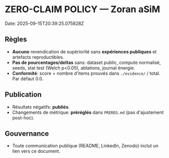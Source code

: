# ZERO-CLAIM POLICY — Zoran aSiM
Date: 2025-09-15T20:39:25.075828Z

## Règles
- **Aucune** revendication de supériorité sans **expériences publiques** et artefacts reproductibles.
- **Pas de pourcentages/deltas** sans: dataset public, compute normalisé, seeds, stat test (Welch p<0.05), ablations, journal énergie.
- **Conformité**: score = nombre d'items prouvés dans `./evidence/` / total. Par défaut 0.0.

## Publication
- Résultats négatifs: **publiés**.
- Changements de métrique: **préréglés** dans `PREREG.md` (pas d'ajustement post-hoc).

## Gouvernance
- Toute communication publique (README, LinkedIn, Zenodo) inclut un lien vers ce document.
